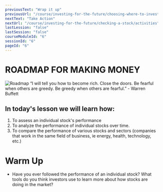 ```yaml
---
previousText: "Wrap it up"
previousUrl: "/course/investing-for-the-future/choosing-where-to-invest/summary"
nextText: "Take Action"
nextUrl: "/course/investing-for-the-future/checking-a-stock/activities"
lastLession: "false"
lastSession: "false"
courseModuleId: "6"
sessionId: "6"
pageId: "6"
---
```



# ROADMAP FOR MAKING MONEY

![Roadmap](/assets/img/roadmap.png)
<sparkle-character-intro class="shift-up-overlap" position="right" character="yuna">
“I will tell you how to become rich. Close the doors. Be fearful when others are greedy. Be greedy when others are fearful.” - Warren Buffett

</sparkle-character-intro>

## In today's lesson we will learn how:
1. To assess an individual stock's performance
2. To analyze the performance of individual stocks over time.
3. To compare the performance of various stocks and sectors (companies that work in the same field of business, ie energy, health, technology, etc.)


# Warm Up
- Have you ever followed the performance of an individual stock? What tools do you think investors use to learn more about how stocks are doing in the market?